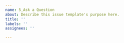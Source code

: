```yaml
---
name: 5_Ask a Question
about: Describe this issue template's purpose here.
title: ''
labels: ''
assignees: ''

---
```




